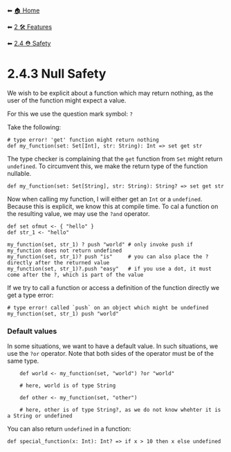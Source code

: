 ⬅ [🏠 Home](../../README.md)

⬅ [2 🛠 Features](../README.md)

⬅ [2.4 ⛑ Safety](README.md)

# 2.4.3 Null Safety

We wish to be explicit about a function which may return nothing, as the user of the function might expect a 
value.

For this we use the question mark symbol: `?`

Take the following:
    
    # type error! 'get' function might return nothing
    def my_function(set: Set[Int], str: String): Int => set get str 

The type checker is complaining that the `get` function from `Set` might return `undefined`. To circumvent this, we make
the return type of the function nullable.

    def my_function(set: Set[String], str: String): String? => set get str
    
Now when calling my function, I will either get an `Int` or a `undefined`. Because this is explicit, we know this at 
compile time. To cal a function on the resulting value, we may use the `?and` operator.

    def set ofmut <- { "hello" }
    def str_1 <- "hello"
    
    my_function(set, str_1) ? push "world" # only invoke push if my_function does not return undefined 
    my_function(set, str_1)? push "is"     # you can also place the ? directly after the returned value
    my_function(set, str_1)?.push "easy"   # if you use a dot, it must come after the ?, which is part of the value
    
If we try to call a function or access a definition of the function directly we get a type error:
    
    # type error! called `push` on an object which might be undefined
    my_function(set, str_1) push "world" 
   
### Default values
   
In some situations, we want to have a default value. In such situations, we use the `?or` operator. Note that both sides
of the operator must be of the same type.
```
    def world <- my_function(set, "world") ?or "world"
    
    # here, world is of type String
    
    def other <- my_function(set, "other")
    
    # here, other is of type String?, as we do not know whehter it is a String or undefined
``` 

You can also return `undefined` in a function:

    def special_function(x: Int): Int? => if x > 10 then x else undefined
